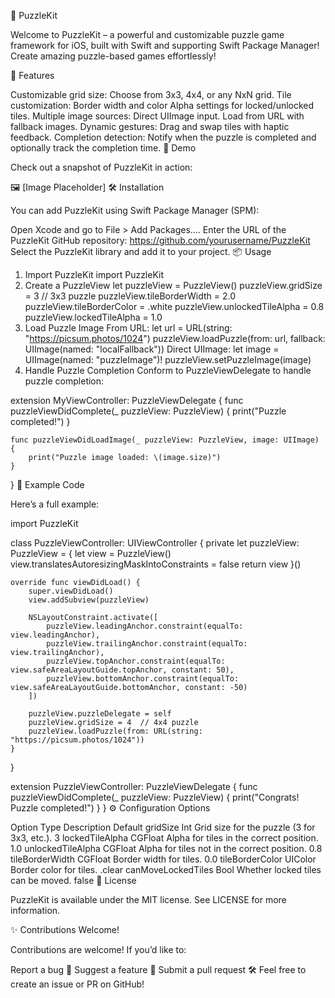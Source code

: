 🧩 PuzzleKit

Welcome to PuzzleKit – a powerful and customizable puzzle game framework for iOS, built with Swift and supporting Swift Package Manager! Create amazing puzzle-based games effortlessly!

🚀 Features

Customizable grid size: Choose from 3x3, 4x4, or any NxN grid.
Tile customization:
Border width and color
Alpha settings for locked/unlocked tiles.
Multiple image sources:
Direct UIImage input.
Load from URL with fallback images.
Dynamic gestures: Drag and swap tiles with haptic feedback.
Completion detection: Notify when the puzzle is completed and optionally track the completion time.
📸 Demo

Check out a snapshot of PuzzleKit in action:

🖼️ [Image Placeholder]
🛠 Installation

You can add PuzzleKit using Swift Package Manager (SPM):

Open Xcode and go to File > Add Packages....
Enter the URL of the PuzzleKit GitHub repository:
https://github.com/yourusername/PuzzleKit
Select the PuzzleKit library and add it to your project.
📦 Usage

1. Import PuzzleKit
import PuzzleKit
2. Create a PuzzleView
let puzzleView = PuzzleView()
puzzleView.gridSize = 3  // 3x3 puzzle
puzzleView.tileBorderWidth = 2.0
puzzleView.tileBorderColor = .white
puzzleView.unlockedTileAlpha = 0.8
puzzleView.lockedTileAlpha = 1.0
3. Load Puzzle Image
From URL:
let url = URL(string: "https://picsum.photos/1024")
puzzleView.loadPuzzle(from: url, fallback: UIImage(named: "localFallback"))
Direct UIImage:
let image = UIImage(named: "puzzleImage")!
puzzleView.setPuzzleImage(image)
4. Handle Puzzle Completion
Conform to PuzzleViewDelegate to handle puzzle completion:

extension MyViewController: PuzzleViewDelegate {
    func puzzleViewDidComplete(_ puzzleView: PuzzleView) {
        print("Puzzle completed!")
    }

    func puzzleViewDidLoadImage(_ puzzleView: PuzzleView, image: UIImage) {
        print("Puzzle image loaded: \(image.size)")
    }
}
🧪 Example Code

Here’s a full example:

import PuzzleKit

class PuzzleViewController: UIViewController {
    private let puzzleView: PuzzleView = {
        let view = PuzzleView()
        view.translatesAutoresizingMaskIntoConstraints = false
        return view
    }()
    
    override func viewDidLoad() {
        super.viewDidLoad()
        view.addSubview(puzzleView)
        
        NSLayoutConstraint.activate([
            puzzleView.leadingAnchor.constraint(equalTo: view.leadingAnchor),
            puzzleView.trailingAnchor.constraint(equalTo: view.trailingAnchor),
            puzzleView.topAnchor.constraint(equalTo: view.safeAreaLayoutGuide.topAnchor, constant: 50),
            puzzleView.bottomAnchor.constraint(equalTo: view.safeAreaLayoutGuide.bottomAnchor, constant: -50)
        ])
        
        puzzleView.puzzleDelegate = self
        puzzleView.gridSize = 4  // 4x4 puzzle
        puzzleView.loadPuzzle(from: URL(string: "https://picsum.photos/1024"))
    }
}

extension PuzzleViewController: PuzzleViewDelegate {
    func puzzleViewDidComplete(_ puzzleView: PuzzleView) {
        print("Congrats! Puzzle completed!")
    }
}
⚙️ Configuration Options

Option	Type	Description	Default
gridSize	Int	Grid size for the puzzle (3 for 3x3, etc.).	3
lockedTileAlpha	CGFloat	Alpha for tiles in the correct position.	1.0
unlockedTileAlpha	CGFloat	Alpha for tiles not in the correct position.	0.8
tileBorderWidth	CGFloat	Border width for tiles.	0.0
tileBorderColor	UIColor	Border color for tiles.	.clear
canMoveLockedTiles	Bool	Whether locked tiles can be moved.	false
📜 License

PuzzleKit is available under the MIT license. See LICENSE for more information.

✨ Contributions Welcome!

Contributions are welcome! If you’d like to:

Report a bug 🐞
Suggest a feature 🚀
Submit a pull request 🛠️
Feel free to create an issue or PR on GitHub!
